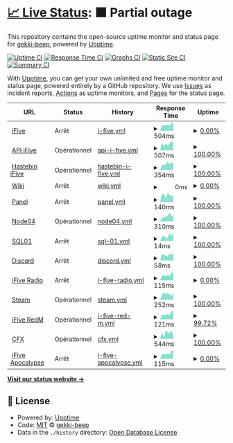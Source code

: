 # [📈 Live Status](https://gekki-beep.github.io/status-page): <!--live status--> **🟧 Partial outage**

This repository contains the open-source uptime monitor and status page for [gekki-beep](https://gekki-beep.github.io/status-page), powered by [Upptime](https://github.com/upptime/upptime).

[![Uptime CI](https://github.com/gekki-beep/status-page/workflows/Uptime%20CI/badge.svg)](https://github.com/gekki-beep/status-page/actions?query=workflow%3A%22Uptime+CI%22)
[![Response Time CI](https://github.com/gekki-beep/status-page/workflows/Response%20Time%20CI/badge.svg)](https://github.com/gekki-beep/status-page/actions?query=workflow%3A%22Response+Time+CI%22)
[![Graphs CI](https://github.com/gekki-beep/status-page/workflows/Graphs%20CI/badge.svg)](https://github.com/gekki-beep/status-page/actions?query=workflow%3A%22Graphs+CI%22)
[![Static Site CI](https://github.com/gekki-beep/status-page/workflows/Static%20Site%20CI/badge.svg)](https://github.com/gekki-beep/status-page/actions?query=workflow%3A%22Static+Site+CI%22)
[![Summary CI](https://github.com/gekki-beep/status-page/workflows/Summary%20CI/badge.svg)](https://github.com/gekki-beep/status-page/actions?query=workflow%3A%22Summary+CI%22)

With [Upptime](https://upptime.js.org), you can get your own unlimited and free uptime monitor and status page, powered entirely by a GitHub repository. We use [Issues](https://github.com/gekki-beep/status-page/issues) as incident reports, [Actions](https://github.com/gekki-beep/status-page/actions) as uptime monitors, and [Pages](https://gekki-beep.github.io/status-page) for the status page.

<!--start: status pages-->
<!-- This summary is generated by Upptime (https://github.com/upptime/upptime) -->
<!-- Do not edit this manually, your changes will be overwritten -->
<!-- prettier-ignore -->
| URL | Status | History | Response Time | Uptime |
| --- | ------ | ------- | ------------- | ------ |
| <img alt="" src="https://i.imgur.com/51J6HuV.png" height="13"> [iFive](https://ifive-community.fr) | Arrêt | [i-five.yml](https://github.com/Gekki-beep/status-page/commits/HEAD/history/i-five.yml) | <details><summary><img alt="Response time graph" src="./graphs/i-five/response-time-week.png" height="20"> 504ms</summary><br><a href="https://gekki-beep.github.io/status-page/history/i-five"><img alt="Response time 292" src="https://img.shields.io/endpoint?url=https%3A%2F%2Fraw.githubusercontent.com%2FGekki-beep%2Fstatus-page%2FHEAD%2Fapi%2Fi-five%2Fresponse-time.json"></a><br><a href="https://gekki-beep.github.io/status-page/history/i-five"><img alt="24-hour response time 363" src="https://img.shields.io/endpoint?url=https%3A%2F%2Fraw.githubusercontent.com%2FGekki-beep%2Fstatus-page%2FHEAD%2Fapi%2Fi-five%2Fresponse-time-day.json"></a><br><a href="https://gekki-beep.github.io/status-page/history/i-five"><img alt="7-day response time 504" src="https://img.shields.io/endpoint?url=https%3A%2F%2Fraw.githubusercontent.com%2FGekki-beep%2Fstatus-page%2FHEAD%2Fapi%2Fi-five%2Fresponse-time-week.json"></a><br><a href="https://gekki-beep.github.io/status-page/history/i-five"><img alt="30-day response time 513" src="https://img.shields.io/endpoint?url=https%3A%2F%2Fraw.githubusercontent.com%2FGekki-beep%2Fstatus-page%2FHEAD%2Fapi%2Fi-five%2Fresponse-time-month.json"></a><br><a href="https://gekki-beep.github.io/status-page/history/i-five"><img alt="1-year response time 292" src="https://img.shields.io/endpoint?url=https%3A%2F%2Fraw.githubusercontent.com%2FGekki-beep%2Fstatus-page%2FHEAD%2Fapi%2Fi-five%2Fresponse-time-year.json"></a></details> | <details><summary><a href="https://gekki-beep.github.io/status-page/history/i-five">0.00%</a></summary><a href="https://gekki-beep.github.io/status-page/history/i-five"><img alt="All-time uptime 60.70%" src="https://img.shields.io/endpoint?url=https%3A%2F%2Fraw.githubusercontent.com%2FGekki-beep%2Fstatus-page%2FHEAD%2Fapi%2Fi-five%2Fuptime.json"></a><br><a href="https://gekki-beep.github.io/status-page/history/i-five"><img alt="24-hour uptime 0.00%" src="https://img.shields.io/endpoint?url=https%3A%2F%2Fraw.githubusercontent.com%2FGekki-beep%2Fstatus-page%2FHEAD%2Fapi%2Fi-five%2Fuptime-day.json"></a><br><a href="https://gekki-beep.github.io/status-page/history/i-five"><img alt="7-day uptime 0.00%" src="https://img.shields.io/endpoint?url=https%3A%2F%2Fraw.githubusercontent.com%2FGekki-beep%2Fstatus-page%2FHEAD%2Fapi%2Fi-five%2Fuptime-week.json"></a><br><a href="https://gekki-beep.github.io/status-page/history/i-five"><img alt="30-day uptime 3.34%" src="https://img.shields.io/endpoint?url=https%3A%2F%2Fraw.githubusercontent.com%2FGekki-beep%2Fstatus-page%2FHEAD%2Fapi%2Fi-five%2Fuptime-month.json"></a><br><a href="https://gekki-beep.github.io/status-page/history/i-five"><img alt="1-year uptime 73.63%" src="https://img.shields.io/endpoint?url=https%3A%2F%2Fraw.githubusercontent.com%2FGekki-beep%2Fstatus-page%2FHEAD%2Fapi%2Fi-five%2Fuptime-year.json"></a></details>
| <img alt="" src="https://i.imgur.com/51J6HuV.png" height="13"> [API iFive](https://api.ifive-community.fr) | Opérationnel | [api-i-five.yml](https://github.com/Gekki-beep/status-page/commits/HEAD/history/api-i-five.yml) | <details><summary><img alt="Response time graph" src="./graphs/api-i-five/response-time-week.png" height="20"> 507ms</summary><br><a href="https://gekki-beep.github.io/status-page/history/api-i-five"><img alt="Response time 496" src="https://img.shields.io/endpoint?url=https%3A%2F%2Fraw.githubusercontent.com%2FGekki-beep%2Fstatus-page%2FHEAD%2Fapi%2Fapi-i-five%2Fresponse-time.json"></a><br><a href="https://gekki-beep.github.io/status-page/history/api-i-five"><img alt="24-hour response time 445" src="https://img.shields.io/endpoint?url=https%3A%2F%2Fraw.githubusercontent.com%2FGekki-beep%2Fstatus-page%2FHEAD%2Fapi%2Fapi-i-five%2Fresponse-time-day.json"></a><br><a href="https://gekki-beep.github.io/status-page/history/api-i-five"><img alt="7-day response time 507" src="https://img.shields.io/endpoint?url=https%3A%2F%2Fraw.githubusercontent.com%2FGekki-beep%2Fstatus-page%2FHEAD%2Fapi%2Fapi-i-five%2Fresponse-time-week.json"></a><br><a href="https://gekki-beep.github.io/status-page/history/api-i-five"><img alt="30-day response time 505" src="https://img.shields.io/endpoint?url=https%3A%2F%2Fraw.githubusercontent.com%2FGekki-beep%2Fstatus-page%2FHEAD%2Fapi%2Fapi-i-five%2Fresponse-time-month.json"></a><br><a href="https://gekki-beep.github.io/status-page/history/api-i-five"><img alt="1-year response time 496" src="https://img.shields.io/endpoint?url=https%3A%2F%2Fraw.githubusercontent.com%2FGekki-beep%2Fstatus-page%2FHEAD%2Fapi%2Fapi-i-five%2Fresponse-time-year.json"></a></details> | <details><summary><a href="https://gekki-beep.github.io/status-page/history/api-i-five">100.00%</a></summary><a href="https://gekki-beep.github.io/status-page/history/api-i-five"><img alt="All-time uptime 96.06%" src="https://img.shields.io/endpoint?url=https%3A%2F%2Fraw.githubusercontent.com%2FGekki-beep%2Fstatus-page%2FHEAD%2Fapi%2Fapi-i-five%2Fuptime.json"></a><br><a href="https://gekki-beep.github.io/status-page/history/api-i-five"><img alt="24-hour uptime 100.00%" src="https://img.shields.io/endpoint?url=https%3A%2F%2Fraw.githubusercontent.com%2FGekki-beep%2Fstatus-page%2FHEAD%2Fapi%2Fapi-i-five%2Fuptime-day.json"></a><br><a href="https://gekki-beep.github.io/status-page/history/api-i-five"><img alt="7-day uptime 100.00%" src="https://img.shields.io/endpoint?url=https%3A%2F%2Fraw.githubusercontent.com%2FGekki-beep%2Fstatus-page%2FHEAD%2Fapi%2Fapi-i-five%2Fuptime-week.json"></a><br><a href="https://gekki-beep.github.io/status-page/history/api-i-five"><img alt="30-day uptime 99.76%" src="https://img.shields.io/endpoint?url=https%3A%2F%2Fraw.githubusercontent.com%2FGekki-beep%2Fstatus-page%2FHEAD%2Fapi%2Fapi-i-five%2Fuptime-month.json"></a><br><a href="https://gekki-beep.github.io/status-page/history/api-i-five"><img alt="1-year uptime 96.06%" src="https://img.shields.io/endpoint?url=https%3A%2F%2Fraw.githubusercontent.com%2FGekki-beep%2Fstatus-page%2FHEAD%2Fapi%2Fapi-i-five%2Fuptime-year.json"></a></details>
| <img alt="" src="https://i.imgur.com/51J6HuV.png" height="13"> [Hastebin iFive](https://hastebin.ifive-community.fr) | Opérationnel | [hastebin-i-five.yml](https://github.com/Gekki-beep/status-page/commits/HEAD/history/hastebin-i-five.yml) | <details><summary><img alt="Response time graph" src="./graphs/hastebin-i-five/response-time-week.png" height="20"> 354ms</summary><br><a href="https://gekki-beep.github.io/status-page/history/hastebin-i-five"><img alt="Response time 347" src="https://img.shields.io/endpoint?url=https%3A%2F%2Fraw.githubusercontent.com%2FGekki-beep%2Fstatus-page%2FHEAD%2Fapi%2Fhastebin-i-five%2Fresponse-time.json"></a><br><a href="https://gekki-beep.github.io/status-page/history/hastebin-i-five"><img alt="24-hour response time 250" src="https://img.shields.io/endpoint?url=https%3A%2F%2Fraw.githubusercontent.com%2FGekki-beep%2Fstatus-page%2FHEAD%2Fapi%2Fhastebin-i-five%2Fresponse-time-day.json"></a><br><a href="https://gekki-beep.github.io/status-page/history/hastebin-i-five"><img alt="7-day response time 354" src="https://img.shields.io/endpoint?url=https%3A%2F%2Fraw.githubusercontent.com%2FGekki-beep%2Fstatus-page%2FHEAD%2Fapi%2Fhastebin-i-five%2Fresponse-time-week.json"></a><br><a href="https://gekki-beep.github.io/status-page/history/hastebin-i-five"><img alt="30-day response time 353" src="https://img.shields.io/endpoint?url=https%3A%2F%2Fraw.githubusercontent.com%2FGekki-beep%2Fstatus-page%2FHEAD%2Fapi%2Fhastebin-i-five%2Fresponse-time-month.json"></a><br><a href="https://gekki-beep.github.io/status-page/history/hastebin-i-five"><img alt="1-year response time 347" src="https://img.shields.io/endpoint?url=https%3A%2F%2Fraw.githubusercontent.com%2FGekki-beep%2Fstatus-page%2FHEAD%2Fapi%2Fhastebin-i-five%2Fresponse-time-year.json"></a></details> | <details><summary><a href="https://gekki-beep.github.io/status-page/history/hastebin-i-five">100.00%</a></summary><a href="https://gekki-beep.github.io/status-page/history/hastebin-i-five"><img alt="All-time uptime 96.07%" src="https://img.shields.io/endpoint?url=https%3A%2F%2Fraw.githubusercontent.com%2FGekki-beep%2Fstatus-page%2FHEAD%2Fapi%2Fhastebin-i-five%2Fuptime.json"></a><br><a href="https://gekki-beep.github.io/status-page/history/hastebin-i-five"><img alt="24-hour uptime 100.00%" src="https://img.shields.io/endpoint?url=https%3A%2F%2Fraw.githubusercontent.com%2FGekki-beep%2Fstatus-page%2FHEAD%2Fapi%2Fhastebin-i-five%2Fuptime-day.json"></a><br><a href="https://gekki-beep.github.io/status-page/history/hastebin-i-five"><img alt="7-day uptime 100.00%" src="https://img.shields.io/endpoint?url=https%3A%2F%2Fraw.githubusercontent.com%2FGekki-beep%2Fstatus-page%2FHEAD%2Fapi%2Fhastebin-i-five%2Fuptime-week.json"></a><br><a href="https://gekki-beep.github.io/status-page/history/hastebin-i-five"><img alt="30-day uptime 99.76%" src="https://img.shields.io/endpoint?url=https%3A%2F%2Fraw.githubusercontent.com%2FGekki-beep%2Fstatus-page%2FHEAD%2Fapi%2Fhastebin-i-five%2Fuptime-month.json"></a><br><a href="https://gekki-beep.github.io/status-page/history/hastebin-i-five"><img alt="1-year uptime 96.07%" src="https://img.shields.io/endpoint?url=https%3A%2F%2Fraw.githubusercontent.com%2FGekki-beep%2Fstatus-page%2FHEAD%2Fapi%2Fhastebin-i-five%2Fuptime-year.json"></a></details>
| <img alt="" src="https://i.imgur.com/51J6HuV.png" height="13"> [Wiki](https://wiki.ifive-community.fr) | Arrêt | [wiki.yml](https://github.com/Gekki-beep/status-page/commits/HEAD/history/wiki.yml) | <details><summary><img alt="Response time graph" src="./graphs/wiki/response-time-week.png" height="20"> 0ms</summary><br><a href="https://gekki-beep.github.io/status-page/history/wiki"><img alt="Response time 536" src="https://img.shields.io/endpoint?url=https%3A%2F%2Fraw.githubusercontent.com%2FGekki-beep%2Fstatus-page%2FHEAD%2Fapi%2Fwiki%2Fresponse-time.json"></a><br><a href="https://gekki-beep.github.io/status-page/history/wiki"><img alt="24-hour response time 0" src="https://img.shields.io/endpoint?url=https%3A%2F%2Fraw.githubusercontent.com%2FGekki-beep%2Fstatus-page%2FHEAD%2Fapi%2Fwiki%2Fresponse-time-day.json"></a><br><a href="https://gekki-beep.github.io/status-page/history/wiki"><img alt="7-day response time 0" src="https://img.shields.io/endpoint?url=https%3A%2F%2Fraw.githubusercontent.com%2FGekki-beep%2Fstatus-page%2FHEAD%2Fapi%2Fwiki%2Fresponse-time-week.json"></a><br><a href="https://gekki-beep.github.io/status-page/history/wiki"><img alt="30-day response time 0" src="https://img.shields.io/endpoint?url=https%3A%2F%2Fraw.githubusercontent.com%2FGekki-beep%2Fstatus-page%2FHEAD%2Fapi%2Fwiki%2Fresponse-time-month.json"></a><br><a href="https://gekki-beep.github.io/status-page/history/wiki"><img alt="1-year response time 522" src="https://img.shields.io/endpoint?url=https%3A%2F%2Fraw.githubusercontent.com%2FGekki-beep%2Fstatus-page%2FHEAD%2Fapi%2Fwiki%2Fresponse-time-year.json"></a></details> | <details><summary><a href="https://gekki-beep.github.io/status-page/history/wiki">0.00%</a></summary><a href="https://gekki-beep.github.io/status-page/history/wiki"><img alt="All-time uptime 76.35%" src="https://img.shields.io/endpoint?url=https%3A%2F%2Fraw.githubusercontent.com%2FGekki-beep%2Fstatus-page%2FHEAD%2Fapi%2Fwiki%2Fuptime.json"></a><br><a href="https://gekki-beep.github.io/status-page/history/wiki"><img alt="24-hour uptime 0.00%" src="https://img.shields.io/endpoint?url=https%3A%2F%2Fraw.githubusercontent.com%2FGekki-beep%2Fstatus-page%2FHEAD%2Fapi%2Fwiki%2Fuptime-day.json"></a><br><a href="https://gekki-beep.github.io/status-page/history/wiki"><img alt="7-day uptime 0.00%" src="https://img.shields.io/endpoint?url=https%3A%2F%2Fraw.githubusercontent.com%2FGekki-beep%2Fstatus-page%2FHEAD%2Fapi%2Fwiki%2Fuptime-week.json"></a><br><a href="https://gekki-beep.github.io/status-page/history/wiki"><img alt="30-day uptime 1.38%" src="https://img.shields.io/endpoint?url=https%3A%2F%2Fraw.githubusercontent.com%2FGekki-beep%2Fstatus-page%2FHEAD%2Fapi%2Fwiki%2Fuptime-month.json"></a><br><a href="https://gekki-beep.github.io/status-page/history/wiki"><img alt="1-year uptime 77.98%" src="https://img.shields.io/endpoint?url=https%3A%2F%2Fraw.githubusercontent.com%2FGekki-beep%2Fstatus-page%2FHEAD%2Fapi%2Fwiki%2Fuptime-year.json"></a></details>
| <img alt="" src="https://i.imgur.com/51J6HuV.png" height="13"> [Panel](https://panel.ifive-roleplay.fr/) | Arrêt | [panel.yml](https://github.com/Gekki-beep/status-page/commits/HEAD/history/panel.yml) | <details><summary><img alt="Response time graph" src="./graphs/panel/response-time-week.png" height="20"> 140ms</summary><br><a href="https://gekki-beep.github.io/status-page/history/panel"><img alt="Response time 194" src="https://img.shields.io/endpoint?url=https%3A%2F%2Fraw.githubusercontent.com%2FGekki-beep%2Fstatus-page%2FHEAD%2Fapi%2Fpanel%2Fresponse-time.json"></a><br><a href="https://gekki-beep.github.io/status-page/history/panel"><img alt="24-hour response time 162" src="https://img.shields.io/endpoint?url=https%3A%2F%2Fraw.githubusercontent.com%2FGekki-beep%2Fstatus-page%2FHEAD%2Fapi%2Fpanel%2Fresponse-time-day.json"></a><br><a href="https://gekki-beep.github.io/status-page/history/panel"><img alt="7-day response time 140" src="https://img.shields.io/endpoint?url=https%3A%2F%2Fraw.githubusercontent.com%2FGekki-beep%2Fstatus-page%2FHEAD%2Fapi%2Fpanel%2Fresponse-time-week.json"></a><br><a href="https://gekki-beep.github.io/status-page/history/panel"><img alt="30-day response time 128" src="https://img.shields.io/endpoint?url=https%3A%2F%2Fraw.githubusercontent.com%2FGekki-beep%2Fstatus-page%2FHEAD%2Fapi%2Fpanel%2Fresponse-time-month.json"></a><br><a href="https://gekki-beep.github.io/status-page/history/panel"><img alt="1-year response time 163" src="https://img.shields.io/endpoint?url=https%3A%2F%2Fraw.githubusercontent.com%2FGekki-beep%2Fstatus-page%2FHEAD%2Fapi%2Fpanel%2Fresponse-time-year.json"></a></details> | <details><summary><a href="https://gekki-beep.github.io/status-page/history/panel">100.00%</a></summary><a href="https://gekki-beep.github.io/status-page/history/panel"><img alt="All-time uptime 98.21%" src="https://img.shields.io/endpoint?url=https%3A%2F%2Fraw.githubusercontent.com%2FGekki-beep%2Fstatus-page%2FHEAD%2Fapi%2Fpanel%2Fuptime.json"></a><br><a href="https://gekki-beep.github.io/status-page/history/panel"><img alt="24-hour uptime 100.00%" src="https://img.shields.io/endpoint?url=https%3A%2F%2Fraw.githubusercontent.com%2FGekki-beep%2Fstatus-page%2FHEAD%2Fapi%2Fpanel%2Fuptime-day.json"></a><br><a href="https://gekki-beep.github.io/status-page/history/panel"><img alt="7-day uptime 100.00%" src="https://img.shields.io/endpoint?url=https%3A%2F%2Fraw.githubusercontent.com%2FGekki-beep%2Fstatus-page%2FHEAD%2Fapi%2Fpanel%2Fuptime-week.json"></a><br><a href="https://gekki-beep.github.io/status-page/history/panel"><img alt="30-day uptime 100.00%" src="https://img.shields.io/endpoint?url=https%3A%2F%2Fraw.githubusercontent.com%2FGekki-beep%2Fstatus-page%2FHEAD%2Fapi%2Fpanel%2Fuptime-month.json"></a><br><a href="https://gekki-beep.github.io/status-page/history/panel"><img alt="1-year uptime 100.00%" src="https://img.shields.io/endpoint?url=https%3A%2F%2Fraw.githubusercontent.com%2FGekki-beep%2Fstatus-page%2FHEAD%2Fapi%2Fpanel%2Fuptime-year.json"></a></details>
| <img alt="" src="https://i.imgur.com/51J6HuV.png" height="13"> [Node04](http://node04.ifive-community.fr/) | Opérationnel | [node04.yml](https://github.com/Gekki-beep/status-page/commits/HEAD/history/node04.yml) | <details><summary><img alt="Response time graph" src="./graphs/node04/response-time-week.png" height="20"> 310ms</summary><br><a href="https://gekki-beep.github.io/status-page/history/node04"><img alt="Response time 309" src="https://img.shields.io/endpoint?url=https%3A%2F%2Fraw.githubusercontent.com%2FGekki-beep%2Fstatus-page%2FHEAD%2Fapi%2Fnode04%2Fresponse-time.json"></a><br><a href="https://gekki-beep.github.io/status-page/history/node04"><img alt="24-hour response time 205" src="https://img.shields.io/endpoint?url=https%3A%2F%2Fraw.githubusercontent.com%2FGekki-beep%2Fstatus-page%2FHEAD%2Fapi%2Fnode04%2Fresponse-time-day.json"></a><br><a href="https://gekki-beep.github.io/status-page/history/node04"><img alt="7-day response time 310" src="https://img.shields.io/endpoint?url=https%3A%2F%2Fraw.githubusercontent.com%2FGekki-beep%2Fstatus-page%2FHEAD%2Fapi%2Fnode04%2Fresponse-time-week.json"></a><br><a href="https://gekki-beep.github.io/status-page/history/node04"><img alt="30-day response time 276" src="https://img.shields.io/endpoint?url=https%3A%2F%2Fraw.githubusercontent.com%2FGekki-beep%2Fstatus-page%2FHEAD%2Fapi%2Fnode04%2Fresponse-time-month.json"></a><br><a href="https://gekki-beep.github.io/status-page/history/node04"><img alt="1-year response time 309" src="https://img.shields.io/endpoint?url=https%3A%2F%2Fraw.githubusercontent.com%2FGekki-beep%2Fstatus-page%2FHEAD%2Fapi%2Fnode04%2Fresponse-time-year.json"></a></details> | <details><summary><a href="https://gekki-beep.github.io/status-page/history/node04">100.00%</a></summary><a href="https://gekki-beep.github.io/status-page/history/node04"><img alt="All-time uptime 99.29%" src="https://img.shields.io/endpoint?url=https%3A%2F%2Fraw.githubusercontent.com%2FGekki-beep%2Fstatus-page%2FHEAD%2Fapi%2Fnode04%2Fuptime.json"></a><br><a href="https://gekki-beep.github.io/status-page/history/node04"><img alt="24-hour uptime 100.00%" src="https://img.shields.io/endpoint?url=https%3A%2F%2Fraw.githubusercontent.com%2FGekki-beep%2Fstatus-page%2FHEAD%2Fapi%2Fnode04%2Fuptime-day.json"></a><br><a href="https://gekki-beep.github.io/status-page/history/node04"><img alt="7-day uptime 100.00%" src="https://img.shields.io/endpoint?url=https%3A%2F%2Fraw.githubusercontent.com%2FGekki-beep%2Fstatus-page%2FHEAD%2Fapi%2Fnode04%2Fuptime-week.json"></a><br><a href="https://gekki-beep.github.io/status-page/history/node04"><img alt="30-day uptime 99.91%" src="https://img.shields.io/endpoint?url=https%3A%2F%2Fraw.githubusercontent.com%2FGekki-beep%2Fstatus-page%2FHEAD%2Fapi%2Fnode04%2Fuptime-month.json"></a><br><a href="https://gekki-beep.github.io/status-page/history/node04"><img alt="1-year uptime 99.29%" src="https://img.shields.io/endpoint?url=https%3A%2F%2Fraw.githubusercontent.com%2FGekki-beep%2Fstatus-page%2FHEAD%2Fapi%2Fnode04%2Fuptime-year.json"></a></details>
| <img alt="" src="https://i.imgur.com/51J6HuV.png" height="13"> [SQL01](https://panel.ifive-roleplay.fr/pma) | Arrêt | [sql-01.yml](https://github.com/Gekki-beep/status-page/commits/HEAD/history/sql-01.yml) | <details><summary><img alt="Response time graph" src="./graphs/sql-01/response-time-week.png" height="20"> 14ms</summary><br><a href="https://gekki-beep.github.io/status-page/history/sql-01"><img alt="Response time 134" src="https://img.shields.io/endpoint?url=https%3A%2F%2Fraw.githubusercontent.com%2FGekki-beep%2Fstatus-page%2FHEAD%2Fapi%2Fsql-01%2Fresponse-time.json"></a><br><a href="https://gekki-beep.github.io/status-page/history/sql-01"><img alt="24-hour response time 8" src="https://img.shields.io/endpoint?url=https%3A%2F%2Fraw.githubusercontent.com%2FGekki-beep%2Fstatus-page%2FHEAD%2Fapi%2Fsql-01%2Fresponse-time-day.json"></a><br><a href="https://gekki-beep.github.io/status-page/history/sql-01"><img alt="7-day response time 14" src="https://img.shields.io/endpoint?url=https%3A%2F%2Fraw.githubusercontent.com%2FGekki-beep%2Fstatus-page%2FHEAD%2Fapi%2Fsql-01%2Fresponse-time-week.json"></a><br><a href="https://gekki-beep.github.io/status-page/history/sql-01"><img alt="30-day response time 14" src="https://img.shields.io/endpoint?url=https%3A%2F%2Fraw.githubusercontent.com%2FGekki-beep%2Fstatus-page%2FHEAD%2Fapi%2Fsql-01%2Fresponse-time-month.json"></a><br><a href="https://gekki-beep.github.io/status-page/history/sql-01"><img alt="1-year response time 65" src="https://img.shields.io/endpoint?url=https%3A%2F%2Fraw.githubusercontent.com%2FGekki-beep%2Fstatus-page%2FHEAD%2Fapi%2Fsql-01%2Fresponse-time-year.json"></a></details> | <details><summary><a href="https://gekki-beep.github.io/status-page/history/sql-01">100.00%</a></summary><a href="https://gekki-beep.github.io/status-page/history/sql-01"><img alt="All-time uptime 96.66%" src="https://img.shields.io/endpoint?url=https%3A%2F%2Fraw.githubusercontent.com%2FGekki-beep%2Fstatus-page%2FHEAD%2Fapi%2Fsql-01%2Fuptime.json"></a><br><a href="https://gekki-beep.github.io/status-page/history/sql-01"><img alt="24-hour uptime 100.00%" src="https://img.shields.io/endpoint?url=https%3A%2F%2Fraw.githubusercontent.com%2FGekki-beep%2Fstatus-page%2FHEAD%2Fapi%2Fsql-01%2Fuptime-day.json"></a><br><a href="https://gekki-beep.github.io/status-page/history/sql-01"><img alt="7-day uptime 100.00%" src="https://img.shields.io/endpoint?url=https%3A%2F%2Fraw.githubusercontent.com%2FGekki-beep%2Fstatus-page%2FHEAD%2Fapi%2Fsql-01%2Fuptime-week.json"></a><br><a href="https://gekki-beep.github.io/status-page/history/sql-01"><img alt="30-day uptime 100.00%" src="https://img.shields.io/endpoint?url=https%3A%2F%2Fraw.githubusercontent.com%2FGekki-beep%2Fstatus-page%2FHEAD%2Fapi%2Fsql-01%2Fuptime-month.json"></a><br><a href="https://gekki-beep.github.io/status-page/history/sql-01"><img alt="1-year uptime 97.77%" src="https://img.shields.io/endpoint?url=https%3A%2F%2Fraw.githubusercontent.com%2FGekki-beep%2Fstatus-page%2FHEAD%2Fapi%2Fsql-01%2Fuptime-year.json"></a></details>
| <img alt="" src="https://icons.duckduckgo.com/ip3/discord.com.ico" height="13"> [Discord](https://discord.com/api/v10) | Arrêt | [discord.yml](https://github.com/Gekki-beep/status-page/commits/HEAD/history/discord.yml) | <details><summary><img alt="Response time graph" src="./graphs/discord/response-time-week.png" height="20"> 58ms</summary><br><a href="https://gekki-beep.github.io/status-page/history/discord"><img alt="Response time 65" src="https://img.shields.io/endpoint?url=https%3A%2F%2Fraw.githubusercontent.com%2FGekki-beep%2Fstatus-page%2FHEAD%2Fapi%2Fdiscord%2Fresponse-time.json"></a><br><a href="https://gekki-beep.github.io/status-page/history/discord"><img alt="24-hour response time 49" src="https://img.shields.io/endpoint?url=https%3A%2F%2Fraw.githubusercontent.com%2FGekki-beep%2Fstatus-page%2FHEAD%2Fapi%2Fdiscord%2Fresponse-time-day.json"></a><br><a href="https://gekki-beep.github.io/status-page/history/discord"><img alt="7-day response time 58" src="https://img.shields.io/endpoint?url=https%3A%2F%2Fraw.githubusercontent.com%2FGekki-beep%2Fstatus-page%2FHEAD%2Fapi%2Fdiscord%2Fresponse-time-week.json"></a><br><a href="https://gekki-beep.github.io/status-page/history/discord"><img alt="30-day response time 65" src="https://img.shields.io/endpoint?url=https%3A%2F%2Fraw.githubusercontent.com%2FGekki-beep%2Fstatus-page%2FHEAD%2Fapi%2Fdiscord%2Fresponse-time-month.json"></a><br><a href="https://gekki-beep.github.io/status-page/history/discord"><img alt="1-year response time 51" src="https://img.shields.io/endpoint?url=https%3A%2F%2Fraw.githubusercontent.com%2FGekki-beep%2Fstatus-page%2FHEAD%2Fapi%2Fdiscord%2Fresponse-time-year.json"></a></details> | <details><summary><a href="https://gekki-beep.github.io/status-page/history/discord">100.00%</a></summary><a href="https://gekki-beep.github.io/status-page/history/discord"><img alt="All-time uptime 74.16%" src="https://img.shields.io/endpoint?url=https%3A%2F%2Fraw.githubusercontent.com%2FGekki-beep%2Fstatus-page%2FHEAD%2Fapi%2Fdiscord%2Fuptime.json"></a><br><a href="https://gekki-beep.github.io/status-page/history/discord"><img alt="24-hour uptime 100.00%" src="https://img.shields.io/endpoint?url=https%3A%2F%2Fraw.githubusercontent.com%2FGekki-beep%2Fstatus-page%2FHEAD%2Fapi%2Fdiscord%2Fuptime-day.json"></a><br><a href="https://gekki-beep.github.io/status-page/history/discord"><img alt="7-day uptime 100.00%" src="https://img.shields.io/endpoint?url=https%3A%2F%2Fraw.githubusercontent.com%2FGekki-beep%2Fstatus-page%2FHEAD%2Fapi%2Fdiscord%2Fuptime-week.json"></a><br><a href="https://gekki-beep.github.io/status-page/history/discord"><img alt="30-day uptime 100.00%" src="https://img.shields.io/endpoint?url=https%3A%2F%2Fraw.githubusercontent.com%2FGekki-beep%2Fstatus-page%2FHEAD%2Fapi%2Fdiscord%2Fuptime-month.json"></a><br><a href="https://gekki-beep.github.io/status-page/history/discord"><img alt="1-year uptime 81.68%" src="https://img.shields.io/endpoint?url=https%3A%2F%2Fraw.githubusercontent.com%2FGekki-beep%2Fstatus-page%2FHEAD%2Fapi%2Fdiscord%2Fuptime-year.json"></a></details>
| <img alt="" src="https://i.imgur.com/51J6HuV.png" height="13"> [iFive Radio](node04.ifive-community.fr) | Arrêt | [i-five-radio.yml](https://github.com/Gekki-beep/status-page/commits/HEAD/history/i-five-radio.yml) | <details><summary><img alt="Response time graph" src="./graphs/i-five-radio/response-time-week.png" height="20"> 115ms</summary><br><a href="https://gekki-beep.github.io/status-page/history/i-five-radio"><img alt="Response time 120" src="https://img.shields.io/endpoint?url=https%3A%2F%2Fraw.githubusercontent.com%2FGekki-beep%2Fstatus-page%2FHEAD%2Fapi%2Fi-five-radio%2Fresponse-time.json"></a><br><a href="https://gekki-beep.github.io/status-page/history/i-five-radio"><img alt="24-hour response time 95" src="https://img.shields.io/endpoint?url=https%3A%2F%2Fraw.githubusercontent.com%2FGekki-beep%2Fstatus-page%2FHEAD%2Fapi%2Fi-five-radio%2Fresponse-time-day.json"></a><br><a href="https://gekki-beep.github.io/status-page/history/i-five-radio"><img alt="7-day response time 115" src="https://img.shields.io/endpoint?url=https%3A%2F%2Fraw.githubusercontent.com%2FGekki-beep%2Fstatus-page%2FHEAD%2Fapi%2Fi-five-radio%2Fresponse-time-week.json"></a><br><a href="https://gekki-beep.github.io/status-page/history/i-five-radio"><img alt="30-day response time 119" src="https://img.shields.io/endpoint?url=https%3A%2F%2Fraw.githubusercontent.com%2FGekki-beep%2Fstatus-page%2FHEAD%2Fapi%2Fi-five-radio%2Fresponse-time-month.json"></a><br><a href="https://gekki-beep.github.io/status-page/history/i-five-radio"><img alt="1-year response time 120" src="https://img.shields.io/endpoint?url=https%3A%2F%2Fraw.githubusercontent.com%2FGekki-beep%2Fstatus-page%2FHEAD%2Fapi%2Fi-five-radio%2Fresponse-time-year.json"></a></details> | <details><summary><a href="https://gekki-beep.github.io/status-page/history/i-five-radio">0.00%</a></summary><a href="https://gekki-beep.github.io/status-page/history/i-five-radio"><img alt="All-time uptime 82.82%" src="https://img.shields.io/endpoint?url=https%3A%2F%2Fraw.githubusercontent.com%2FGekki-beep%2Fstatus-page%2FHEAD%2Fapi%2Fi-five-radio%2Fuptime.json"></a><br><a href="https://gekki-beep.github.io/status-page/history/i-five-radio"><img alt="24-hour uptime 0.00%" src="https://img.shields.io/endpoint?url=https%3A%2F%2Fraw.githubusercontent.com%2FGekki-beep%2Fstatus-page%2FHEAD%2Fapi%2Fi-five-radio%2Fuptime-day.json"></a><br><a href="https://gekki-beep.github.io/status-page/history/i-five-radio"><img alt="7-day uptime 0.00%" src="https://img.shields.io/endpoint?url=https%3A%2F%2Fraw.githubusercontent.com%2FGekki-beep%2Fstatus-page%2FHEAD%2Fapi%2Fi-five-radio%2Fuptime-week.json"></a><br><a href="https://gekki-beep.github.io/status-page/history/i-five-radio"><img alt="30-day uptime 1.38%" src="https://img.shields.io/endpoint?url=https%3A%2F%2Fraw.githubusercontent.com%2FGekki-beep%2Fstatus-page%2FHEAD%2Fapi%2Fi-five-radio%2Fuptime-month.json"></a><br><a href="https://gekki-beep.github.io/status-page/history/i-five-radio"><img alt="1-year uptime 82.82%" src="https://img.shields.io/endpoint?url=https%3A%2F%2Fraw.githubusercontent.com%2FGekki-beep%2Fstatus-page%2FHEAD%2Fapi%2Fi-five-radio%2Fuptime-year.json"></a></details>
| <img alt="" src="https://www.pinclipart.com/picdir/middle/100-1003109_steam-clip-art.png" height="13"> [Steam](https://api.steampowered.com) | Opérationnel | [steam.yml](https://github.com/Gekki-beep/status-page/commits/HEAD/history/steam.yml) | <details><summary><img alt="Response time graph" src="./graphs/steam/response-time-week.png" height="20"> 252ms</summary><br><a href="https://gekki-beep.github.io/status-page/history/steam"><img alt="Response time 287" src="https://img.shields.io/endpoint?url=https%3A%2F%2Fraw.githubusercontent.com%2FGekki-beep%2Fstatus-page%2FHEAD%2Fapi%2Fsteam%2Fresponse-time.json"></a><br><a href="https://gekki-beep.github.io/status-page/history/steam"><img alt="24-hour response time 284" src="https://img.shields.io/endpoint?url=https%3A%2F%2Fraw.githubusercontent.com%2FGekki-beep%2Fstatus-page%2FHEAD%2Fapi%2Fsteam%2Fresponse-time-day.json"></a><br><a href="https://gekki-beep.github.io/status-page/history/steam"><img alt="7-day response time 252" src="https://img.shields.io/endpoint?url=https%3A%2F%2Fraw.githubusercontent.com%2FGekki-beep%2Fstatus-page%2FHEAD%2Fapi%2Fsteam%2Fresponse-time-week.json"></a><br><a href="https://gekki-beep.github.io/status-page/history/steam"><img alt="30-day response time 292" src="https://img.shields.io/endpoint?url=https%3A%2F%2Fraw.githubusercontent.com%2FGekki-beep%2Fstatus-page%2FHEAD%2Fapi%2Fsteam%2Fresponse-time-month.json"></a><br><a href="https://gekki-beep.github.io/status-page/history/steam"><img alt="1-year response time 270" src="https://img.shields.io/endpoint?url=https%3A%2F%2Fraw.githubusercontent.com%2FGekki-beep%2Fstatus-page%2FHEAD%2Fapi%2Fsteam%2Fresponse-time-year.json"></a></details> | <details><summary><a href="https://gekki-beep.github.io/status-page/history/steam">100.00%</a></summary><a href="https://gekki-beep.github.io/status-page/history/steam"><img alt="All-time uptime 100.00%" src="https://img.shields.io/endpoint?url=https%3A%2F%2Fraw.githubusercontent.com%2FGekki-beep%2Fstatus-page%2FHEAD%2Fapi%2Fsteam%2Fuptime.json"></a><br><a href="https://gekki-beep.github.io/status-page/history/steam"><img alt="24-hour uptime 100.00%" src="https://img.shields.io/endpoint?url=https%3A%2F%2Fraw.githubusercontent.com%2FGekki-beep%2Fstatus-page%2FHEAD%2Fapi%2Fsteam%2Fuptime-day.json"></a><br><a href="https://gekki-beep.github.io/status-page/history/steam"><img alt="7-day uptime 100.00%" src="https://img.shields.io/endpoint?url=https%3A%2F%2Fraw.githubusercontent.com%2FGekki-beep%2Fstatus-page%2FHEAD%2Fapi%2Fsteam%2Fuptime-week.json"></a><br><a href="https://gekki-beep.github.io/status-page/history/steam"><img alt="30-day uptime 100.00%" src="https://img.shields.io/endpoint?url=https%3A%2F%2Fraw.githubusercontent.com%2FGekki-beep%2Fstatus-page%2FHEAD%2Fapi%2Fsteam%2Fuptime-month.json"></a><br><a href="https://gekki-beep.github.io/status-page/history/steam"><img alt="1-year uptime 100.00%" src="https://img.shields.io/endpoint?url=https%3A%2F%2Fraw.githubusercontent.com%2FGekki-beep%2Fstatus-page%2FHEAD%2Fapi%2Fsteam%2Fuptime-year.json"></a></details>
| <img alt="" src="https://i.imgur.com/51J6HuV.png" height="13"> [iFive RedM](node04.ifive-community.fr) | Opérationnel | [i-five-red-m.yml](https://github.com/Gekki-beep/status-page/commits/HEAD/history/i-five-red-m.yml) | <details><summary><img alt="Response time graph" src="./graphs/i-five-red-m/response-time-week.png" height="20"> 121ms</summary><br><a href="https://gekki-beep.github.io/status-page/history/i-five-red-m"><img alt="Response time 119" src="https://img.shields.io/endpoint?url=https%3A%2F%2Fraw.githubusercontent.com%2FGekki-beep%2Fstatus-page%2FHEAD%2Fapi%2Fi-five-red-m%2Fresponse-time.json"></a><br><a href="https://gekki-beep.github.io/status-page/history/i-five-red-m"><img alt="24-hour response time 131" src="https://img.shields.io/endpoint?url=https%3A%2F%2Fraw.githubusercontent.com%2FGekki-beep%2Fstatus-page%2FHEAD%2Fapi%2Fi-five-red-m%2Fresponse-time-day.json"></a><br><a href="https://gekki-beep.github.io/status-page/history/i-five-red-m"><img alt="7-day response time 121" src="https://img.shields.io/endpoint?url=https%3A%2F%2Fraw.githubusercontent.com%2FGekki-beep%2Fstatus-page%2FHEAD%2Fapi%2Fi-five-red-m%2Fresponse-time-week.json"></a><br><a href="https://gekki-beep.github.io/status-page/history/i-five-red-m"><img alt="30-day response time 120" src="https://img.shields.io/endpoint?url=https%3A%2F%2Fraw.githubusercontent.com%2FGekki-beep%2Fstatus-page%2FHEAD%2Fapi%2Fi-five-red-m%2Fresponse-time-month.json"></a><br><a href="https://gekki-beep.github.io/status-page/history/i-five-red-m"><img alt="1-year response time 119" src="https://img.shields.io/endpoint?url=https%3A%2F%2Fraw.githubusercontent.com%2FGekki-beep%2Fstatus-page%2FHEAD%2Fapi%2Fi-five-red-m%2Fresponse-time-year.json"></a></details> | <details><summary><a href="https://gekki-beep.github.io/status-page/history/i-five-red-m">99.72%</a></summary><a href="https://gekki-beep.github.io/status-page/history/i-five-red-m"><img alt="All-time uptime 98.90%" src="https://img.shields.io/endpoint?url=https%3A%2F%2Fraw.githubusercontent.com%2FGekki-beep%2Fstatus-page%2FHEAD%2Fapi%2Fi-five-red-m%2Fuptime.json"></a><br><a href="https://gekki-beep.github.io/status-page/history/i-five-red-m"><img alt="24-hour uptime 98.06%" src="https://img.shields.io/endpoint?url=https%3A%2F%2Fraw.githubusercontent.com%2FGekki-beep%2Fstatus-page%2FHEAD%2Fapi%2Fi-five-red-m%2Fuptime-day.json"></a><br><a href="https://gekki-beep.github.io/status-page/history/i-five-red-m"><img alt="7-day uptime 99.72%" src="https://img.shields.io/endpoint?url=https%3A%2F%2Fraw.githubusercontent.com%2FGekki-beep%2Fstatus-page%2FHEAD%2Fapi%2Fi-five-red-m%2Fuptime-week.json"></a><br><a href="https://gekki-beep.github.io/status-page/history/i-five-red-m"><img alt="30-day uptime 99.71%" src="https://img.shields.io/endpoint?url=https%3A%2F%2Fraw.githubusercontent.com%2FGekki-beep%2Fstatus-page%2FHEAD%2Fapi%2Fi-five-red-m%2Fuptime-month.json"></a><br><a href="https://gekki-beep.github.io/status-page/history/i-five-red-m"><img alt="1-year uptime 98.90%" src="https://img.shields.io/endpoint?url=https%3A%2F%2Fraw.githubusercontent.com%2FGekki-beep%2Fstatus-page%2FHEAD%2Fapi%2Fi-five-red-m%2Fuptime-year.json"></a></details>
| <img alt="" src="https://avatars.githubusercontent.com/u/25160833?s=280&v=4" height="13"> [CFX](https://cfx.re/join/j34ool) | Opérationnel | [cfx.yml](https://github.com/Gekki-beep/status-page/commits/HEAD/history/cfx.yml) | <details><summary><img alt="Response time graph" src="./graphs/cfx/response-time-week.png" height="20"> 544ms</summary><br><a href="https://gekki-beep.github.io/status-page/history/cfx"><img alt="Response time 1031" src="https://img.shields.io/endpoint?url=https%3A%2F%2Fraw.githubusercontent.com%2FGekki-beep%2Fstatus-page%2FHEAD%2Fapi%2Fcfx%2Fresponse-time.json"></a><br><a href="https://gekki-beep.github.io/status-page/history/cfx"><img alt="24-hour response time 460" src="https://img.shields.io/endpoint?url=https%3A%2F%2Fraw.githubusercontent.com%2FGekki-beep%2Fstatus-page%2FHEAD%2Fapi%2Fcfx%2Fresponse-time-day.json"></a><br><a href="https://gekki-beep.github.io/status-page/history/cfx"><img alt="7-day response time 544" src="https://img.shields.io/endpoint?url=https%3A%2F%2Fraw.githubusercontent.com%2FGekki-beep%2Fstatus-page%2FHEAD%2Fapi%2Fcfx%2Fresponse-time-week.json"></a><br><a href="https://gekki-beep.github.io/status-page/history/cfx"><img alt="30-day response time 647" src="https://img.shields.io/endpoint?url=https%3A%2F%2Fraw.githubusercontent.com%2FGekki-beep%2Fstatus-page%2FHEAD%2Fapi%2Fcfx%2Fresponse-time-month.json"></a><br><a href="https://gekki-beep.github.io/status-page/history/cfx"><img alt="1-year response time 1031" src="https://img.shields.io/endpoint?url=https%3A%2F%2Fraw.githubusercontent.com%2FGekki-beep%2Fstatus-page%2FHEAD%2Fapi%2Fcfx%2Fresponse-time-year.json"></a></details> | <details><summary><a href="https://gekki-beep.github.io/status-page/history/cfx">100.00%</a></summary><a href="https://gekki-beep.github.io/status-page/history/cfx"><img alt="All-time uptime 99.55%" src="https://img.shields.io/endpoint?url=https%3A%2F%2Fraw.githubusercontent.com%2FGekki-beep%2Fstatus-page%2FHEAD%2Fapi%2Fcfx%2Fuptime.json"></a><br><a href="https://gekki-beep.github.io/status-page/history/cfx"><img alt="24-hour uptime 100.00%" src="https://img.shields.io/endpoint?url=https%3A%2F%2Fraw.githubusercontent.com%2FGekki-beep%2Fstatus-page%2FHEAD%2Fapi%2Fcfx%2Fuptime-day.json"></a><br><a href="https://gekki-beep.github.io/status-page/history/cfx"><img alt="7-day uptime 100.00%" src="https://img.shields.io/endpoint?url=https%3A%2F%2Fraw.githubusercontent.com%2FGekki-beep%2Fstatus-page%2FHEAD%2Fapi%2Fcfx%2Fuptime-week.json"></a><br><a href="https://gekki-beep.github.io/status-page/history/cfx"><img alt="30-day uptime 98.64%" src="https://img.shields.io/endpoint?url=https%3A%2F%2Fraw.githubusercontent.com%2FGekki-beep%2Fstatus-page%2FHEAD%2Fapi%2Fcfx%2Fuptime-month.json"></a><br><a href="https://gekki-beep.github.io/status-page/history/cfx"><img alt="1-year uptime 99.55%" src="https://img.shields.io/endpoint?url=https%3A%2F%2Fraw.githubusercontent.com%2FGekki-beep%2Fstatus-page%2FHEAD%2Fapi%2Fcfx%2Fuptime-year.json"></a></details>
| <img alt="" src="https://i.imgur.com/51J6HuV.png" height="13"> [iFive Apocalypse](node04.ifive-community.fr) | Arrêt | [i-five-apocalypse.yml](https://github.com/Gekki-beep/status-page/commits/HEAD/history/i-five-apocalypse.yml) | <details><summary><img alt="Response time graph" src="./graphs/i-five-apocalypse/response-time-week.png" height="20"> 115ms</summary><br><a href="https://gekki-beep.github.io/status-page/history/i-five-apocalypse"><img alt="Response time 120" src="https://img.shields.io/endpoint?url=https%3A%2F%2Fraw.githubusercontent.com%2FGekki-beep%2Fstatus-page%2FHEAD%2Fapi%2Fi-five-apocalypse%2Fresponse-time.json"></a><br><a href="https://gekki-beep.github.io/status-page/history/i-five-apocalypse"><img alt="24-hour response time 95" src="https://img.shields.io/endpoint?url=https%3A%2F%2Fraw.githubusercontent.com%2FGekki-beep%2Fstatus-page%2FHEAD%2Fapi%2Fi-five-apocalypse%2Fresponse-time-day.json"></a><br><a href="https://gekki-beep.github.io/status-page/history/i-five-apocalypse"><img alt="7-day response time 115" src="https://img.shields.io/endpoint?url=https%3A%2F%2Fraw.githubusercontent.com%2FGekki-beep%2Fstatus-page%2FHEAD%2Fapi%2Fi-five-apocalypse%2Fresponse-time-week.json"></a><br><a href="https://gekki-beep.github.io/status-page/history/i-five-apocalypse"><img alt="30-day response time 119" src="https://img.shields.io/endpoint?url=https%3A%2F%2Fraw.githubusercontent.com%2FGekki-beep%2Fstatus-page%2FHEAD%2Fapi%2Fi-five-apocalypse%2Fresponse-time-month.json"></a><br><a href="https://gekki-beep.github.io/status-page/history/i-five-apocalypse"><img alt="1-year response time 120" src="https://img.shields.io/endpoint?url=https%3A%2F%2Fraw.githubusercontent.com%2FGekki-beep%2Fstatus-page%2FHEAD%2Fapi%2Fi-five-apocalypse%2Fresponse-time-year.json"></a></details> | <details><summary><a href="https://gekki-beep.github.io/status-page/history/i-five-apocalypse">0.00%</a></summary><a href="https://gekki-beep.github.io/status-page/history/i-five-apocalypse"><img alt="All-time uptime 0.00%" src="https://img.shields.io/endpoint?url=https%3A%2F%2Fraw.githubusercontent.com%2FGekki-beep%2Fstatus-page%2FHEAD%2Fapi%2Fi-five-apocalypse%2Fuptime.json"></a><br><a href="https://gekki-beep.github.io/status-page/history/i-five-apocalypse"><img alt="24-hour uptime 0.00%" src="https://img.shields.io/endpoint?url=https%3A%2F%2Fraw.githubusercontent.com%2FGekki-beep%2Fstatus-page%2FHEAD%2Fapi%2Fi-five-apocalypse%2Fuptime-day.json"></a><br><a href="https://gekki-beep.github.io/status-page/history/i-five-apocalypse"><img alt="7-day uptime 0.00%" src="https://img.shields.io/endpoint?url=https%3A%2F%2Fraw.githubusercontent.com%2FGekki-beep%2Fstatus-page%2FHEAD%2Fapi%2Fi-five-apocalypse%2Fuptime-week.json"></a><br><a href="https://gekki-beep.github.io/status-page/history/i-five-apocalypse"><img alt="30-day uptime 1.38%" src="https://img.shields.io/endpoint?url=https%3A%2F%2Fraw.githubusercontent.com%2FGekki-beep%2Fstatus-page%2FHEAD%2Fapi%2Fi-five-apocalypse%2Fuptime-month.json"></a><br><a href="https://gekki-beep.github.io/status-page/history/i-five-apocalypse"><img alt="1-year uptime 0.00%" src="https://img.shields.io/endpoint?url=https%3A%2F%2Fraw.githubusercontent.com%2FGekki-beep%2Fstatus-page%2FHEAD%2Fapi%2Fi-five-apocalypse%2Fuptime-year.json"></a></details>

<!--end: status pages-->

[**Visit our status website →**](https://gekki-beep.github.io/status-page)

## 📄 License

- Powered by: [Upptime](https://github.com/upptime/upptime)
- Code: [MIT](./LICENSE) © [gekki-beep](https://gekki-beep.github.io/status-page)
- Data in the `./history` directory: [Open Database License](https://opendatacommons.org/licenses/odbl/1-0/)
